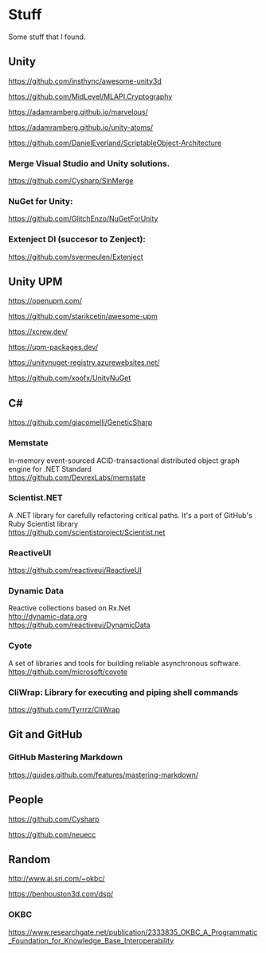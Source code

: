 # Stuff
Some stuff that I found.

## Unity
https://github.com/insthync/awesome-unity3d

https://github.com/MidLevel/MLAPI.Cryptography

https://adamramberg.github.io/marvelous/

https://adamramberg.github.io/unity-atoms/

https://github.com/DanielEverland/ScriptableObject-Architecture

### Merge Visual Studio and Unity solutions.
https://github.com/Cysharp/SlnMerge 

### NuGet for Unity: 
https://github.com/GlitchEnzo/NuGetForUnity

### Extenject DI (succesor to Zenject):  
https://github.com/svermeulen/Extenject

## Unity UPM
https://openupm.com/

https://github.com/starikcetin/awesome-upm

https://xcrew.dev/

https://upm-packages.dev/

https://unitynuget-registry.azurewebsites.net/

https://github.com/xoofx/UnityNuGet

## C#

https://github.com/giacomelli/GeneticSharp

### Memstate
In-memory event-sourced ACID-transactional distributed object graph engine for .NET Standard\
https://github.com/DevrexLabs/memstate

### Scientist.NET
A .NET library for carefully refactoring critical paths. It's a port of GitHub's Ruby Scientist library\
https://github.com/scientistproject/Scientist.net

### ReactiveUI
https://github.com/reactiveui/ReactiveUI

### Dynamic Data
Reactive collections based on Rx.Net\
http://dynamic-data.org \
https://github.com/reactiveui/DynamicData

### Cyote
A set of libraries and tools for building reliable asynchronous software.\
https://github.com/microsoft/coyote

### CliWrap: Library for executing and piping shell commands
https://github.com/Tyrrrz/CliWrap

## Git and GitHub

### GitHub Mastering Markdown
https://guides.github.com/features/mastering-markdown/

## People
https://github.com/Cysharp

https://github.com/neuecc

## Random

http://www.ai.sri.com/~okbc/

https://benhouston3d.com/dsp/

### OKBC 
https://www.researchgate.net/publication/2333835_OKBC_A_Programmatic_Foundation_for_Knowledge_Base_Interoperability
